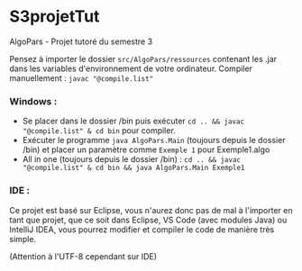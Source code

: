 # S3projetTut
AlgoPars - Projet tutoré du semestre 3

Pensez à importer le dossier `src/AlgoPars/ressources` contenant les .jar dans les variables d'environnement de votre ordinateur.
Compiler manuellement : `javac "@compile.list"`


### Windows :
- Se placer dans le dossier /bin puis exécuter `cd .. && javac "@compile.list" & cd bin` pour compiler.
- Exécuter le programme `java AlgoPars.Main` (toujours depuis le dossier /bin) et placer un paramètre comme `Exemple 1` pour Exemple1.algo
- All in one (toujours depuis le dossier /bin) : `cd .. && javac "@compile.list" & cd bin && java AlgoPars.Main Exemple1`

### IDE :
Ce projet est basé sur Eclipse, vous n'aurez donc pas de mal à l'importer en tant que projet, que ce soit dans Eclipse, VS Code (avec modules Java) ou IntelliJ IDEA, vous pourrez modifier et compiler le code de manière très simple.

(Attention à l'UTF-8 cependant sur IDE)
